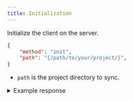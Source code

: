 ```yaml
---
title: Initialization
---
```


Initialize the client on the server.

```json
{
    "method": "init",
    "path": "{/path/to/your/project/}",
}
```

- `path` is the project directory to sync.

<details>
<summary>Example response</summary>

```json
{
    "method": "init",
    "message": "Done initialized [{/path/to/your/project/}]",
    "status": "success",
}
```

</details>
